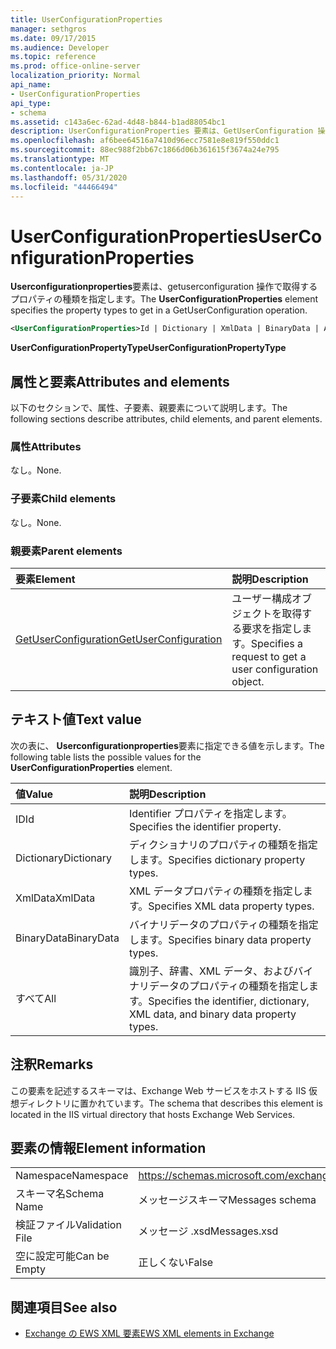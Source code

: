 ```yaml
---
title: UserConfigurationProperties
manager: sethgros
ms.date: 09/17/2015
ms.audience: Developer
ms.topic: reference
ms.prod: office-online-server
localization_priority: Normal
api_name:
- UserConfigurationProperties
api_type:
- schema
ms.assetid: c143a6ec-62ad-4d48-b844-b1ad88054bc1
description: UserConfigurationProperties 要素は、GetUserConfiguration 操作で取得するプロパティの種類を指定します。
ms.openlocfilehash: af6bee64516a7410d96ecc7581e8e819f550ddc1
ms.sourcegitcommit: 88ec988f2bb67c1866d06b361615f3674a24e795
ms.translationtype: MT
ms.contentlocale: ja-JP
ms.lasthandoff: 05/31/2020
ms.locfileid: "44466494"
---
```

# <a name="userconfigurationproperties"></a><span data-ttu-id="ffafc-103">UserConfigurationProperties</span><span class="sxs-lookup"><span data-stu-id="ffafc-103">UserConfigurationProperties</span></span>

<span data-ttu-id="ffafc-104">**Userconfigurationproperties**要素は、getuserconfiguration 操作で取得するプロパティの種類を指定します。</span><span class="sxs-lookup"><span data-stu-id="ffafc-104">The **UserConfigurationProperties** element specifies the property types to get in a GetUserConfiguration operation.</span></span> 
  
```xml
<UserConfigurationProperties>Id | Dictionary | XmlData | BinaryData | All</UserConfigurationProperties>
```

 <span data-ttu-id="ffafc-105">**UserConfigurationPropertyType**</span><span class="sxs-lookup"><span data-stu-id="ffafc-105">**UserConfigurationPropertyType**</span></span>
## <a name="attributes-and-elements"></a><span data-ttu-id="ffafc-106">属性と要素</span><span class="sxs-lookup"><span data-stu-id="ffafc-106">Attributes and elements</span></span>

<span data-ttu-id="ffafc-107">以下のセクションで、属性、子要素、親要素について説明します。</span><span class="sxs-lookup"><span data-stu-id="ffafc-107">The following sections describe attributes, child elements, and parent elements.</span></span>
  
### <a name="attributes"></a><span data-ttu-id="ffafc-108">属性</span><span class="sxs-lookup"><span data-stu-id="ffafc-108">Attributes</span></span>

<span data-ttu-id="ffafc-109">なし。</span><span class="sxs-lookup"><span data-stu-id="ffafc-109">None.</span></span>
  
### <a name="child-elements"></a><span data-ttu-id="ffafc-110">子要素</span><span class="sxs-lookup"><span data-stu-id="ffafc-110">Child elements</span></span>

<span data-ttu-id="ffafc-111">なし。</span><span class="sxs-lookup"><span data-stu-id="ffafc-111">None.</span></span>
  
### <a name="parent-elements"></a><span data-ttu-id="ffafc-112">親要素</span><span class="sxs-lookup"><span data-stu-id="ffafc-112">Parent elements</span></span>

|<span data-ttu-id="ffafc-113">**要素**</span><span class="sxs-lookup"><span data-stu-id="ffafc-113">**Element**</span></span>|<span data-ttu-id="ffafc-114">**説明**</span><span class="sxs-lookup"><span data-stu-id="ffafc-114">**Description**</span></span>|
|:-----|:-----|
|[<span data-ttu-id="ffafc-115">GetUserConfiguration</span><span class="sxs-lookup"><span data-stu-id="ffafc-115">GetUserConfiguration</span></span>](getuserconfiguration.md) <br/> |<span data-ttu-id="ffafc-116">ユーザー構成オブジェクトを取得する要求を指定します。</span><span class="sxs-lookup"><span data-stu-id="ffafc-116">Specifies a request to get a user configuration object.</span></span>  <br/> |
   
## <a name="text-value"></a><span data-ttu-id="ffafc-117">テキスト値</span><span class="sxs-lookup"><span data-stu-id="ffafc-117">Text value</span></span>

<span data-ttu-id="ffafc-118">次の表に、 **Userconfigurationproperties**要素に指定できる値を示します。</span><span class="sxs-lookup"><span data-stu-id="ffafc-118">The following table lists the possible values for the **UserConfigurationProperties** element.</span></span> 
  
|<span data-ttu-id="ffafc-119">**値**</span><span class="sxs-lookup"><span data-stu-id="ffafc-119">**Value**</span></span>|<span data-ttu-id="ffafc-120">**説明**</span><span class="sxs-lookup"><span data-stu-id="ffafc-120">**Description**</span></span>|
|:-----|:-----|
|<span data-ttu-id="ffafc-121">ID</span><span class="sxs-lookup"><span data-stu-id="ffafc-121">Id</span></span>  <br/> |<span data-ttu-id="ffafc-122">Identifier プロパティを指定します。</span><span class="sxs-lookup"><span data-stu-id="ffafc-122">Specifies the identifier property.</span></span>  <br/> |
|<span data-ttu-id="ffafc-123">Dictionary</span><span class="sxs-lookup"><span data-stu-id="ffafc-123">Dictionary</span></span>  <br/> |<span data-ttu-id="ffafc-124">ディクショナリのプロパティの種類を指定します。</span><span class="sxs-lookup"><span data-stu-id="ffafc-124">Specifies dictionary property types.</span></span>  <br/> |
|<span data-ttu-id="ffafc-125">XmlData</span><span class="sxs-lookup"><span data-stu-id="ffafc-125">XmlData</span></span>  <br/> |<span data-ttu-id="ffafc-126">XML データプロパティの種類を指定します。</span><span class="sxs-lookup"><span data-stu-id="ffafc-126">Specifies XML data property types.</span></span>  <br/> |
|<span data-ttu-id="ffafc-127">BinaryData</span><span class="sxs-lookup"><span data-stu-id="ffafc-127">BinaryData</span></span>  <br/> |<span data-ttu-id="ffafc-128">バイナリデータのプロパティの種類を指定します。</span><span class="sxs-lookup"><span data-stu-id="ffafc-128">Specifies binary data property types.</span></span>  <br/> |
|<span data-ttu-id="ffafc-129">すべて</span><span class="sxs-lookup"><span data-stu-id="ffafc-129">All</span></span>  <br/> |<span data-ttu-id="ffafc-130">識別子、辞書、XML データ、およびバイナリデータのプロパティの種類を指定します。</span><span class="sxs-lookup"><span data-stu-id="ffafc-130">Specifies the identifier, dictionary, XML data, and binary data property types.</span></span>  <br/> |
   
## <a name="remarks"></a><span data-ttu-id="ffafc-131">注釈</span><span class="sxs-lookup"><span data-stu-id="ffafc-131">Remarks</span></span>

<span data-ttu-id="ffafc-132">この要素を記述するスキーマは、Exchange Web サービスをホストする IIS 仮想ディレクトリに置かれています。</span><span class="sxs-lookup"><span data-stu-id="ffafc-132">The schema that describes this element is located in the IIS virtual directory that hosts Exchange Web Services.</span></span>
  
## <a name="element-information"></a><span data-ttu-id="ffafc-133">要素の情報</span><span class="sxs-lookup"><span data-stu-id="ffafc-133">Element information</span></span>

|||
|:-----|:-----|
|<span data-ttu-id="ffafc-134">Namespace</span><span class="sxs-lookup"><span data-stu-id="ffafc-134">Namespace</span></span>  <br/> |https://schemas.microsoft.com/exchange/services/2006/messages  <br/> |
|<span data-ttu-id="ffafc-135">スキーマ名</span><span class="sxs-lookup"><span data-stu-id="ffafc-135">Schema Name</span></span>  <br/> |<span data-ttu-id="ffafc-136">メッセージスキーマ</span><span class="sxs-lookup"><span data-stu-id="ffafc-136">Messages schema</span></span>  <br/> |
|<span data-ttu-id="ffafc-137">検証ファイル</span><span class="sxs-lookup"><span data-stu-id="ffafc-137">Validation File</span></span>  <br/> |<span data-ttu-id="ffafc-138">メッセージ .xsd</span><span class="sxs-lookup"><span data-stu-id="ffafc-138">Messages.xsd</span></span>  <br/> |
|<span data-ttu-id="ffafc-139">空に設定可能</span><span class="sxs-lookup"><span data-stu-id="ffafc-139">Can be Empty</span></span>  <br/> |<span data-ttu-id="ffafc-140">正しくない</span><span class="sxs-lookup"><span data-stu-id="ffafc-140">False</span></span>  <br/> |
   
## <a name="see-also"></a><span data-ttu-id="ffafc-141">関連項目</span><span class="sxs-lookup"><span data-stu-id="ffafc-141">See also</span></span>



- [<span data-ttu-id="ffafc-142">Exchange の EWS XML 要素</span><span class="sxs-lookup"><span data-stu-id="ffafc-142">EWS XML elements in Exchange</span></span>](ews-xml-elements-in-exchange.md)


